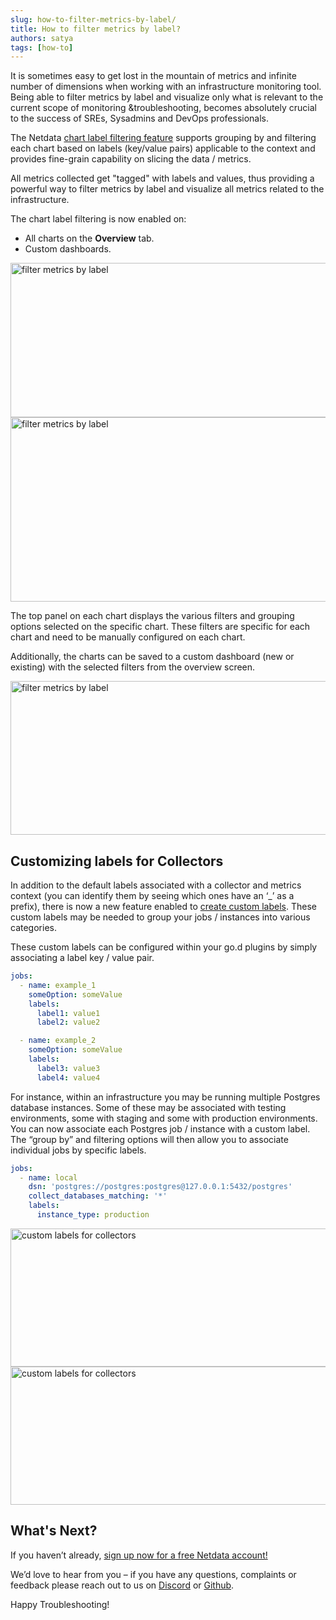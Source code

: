 ```yaml
---
slug: how-to-filter-metrics-by-label/
title: How to filter metrics by label?
authors: satya
tags: [how-to]
---
```


It is sometimes easy to get lost in the mountain of metrics and infinite number of dimensions when working with an infrastructure monitoring tool. Being able to filter metrics by label and visualize only what is relevant to the current scope of monitoring &troubleshooting, becomes absolutely crucial to the success of SREs, Sysadmins and DevOps professionals.
<!--truncate-->
The Netdata <a href="https://staging1--netdata-docusaurus.netlify.app/docs/getting-started/netdata-in-a-pane">chart label filtering feature</a> supports grouping by and filtering each chart based on labels (key/value pairs) applicable to the context and provides fine-grain capability on slicing the data / metrics.

All metrics collected get "tagged" with labels and values, thus providing a powerful way to filter metrics by label and visualize all metrics related to the infrastructure.

The chart label filtering is now enabled on:
  - All charts on the <strong>Overview</strong> tab.
  - Custom dashboards.

<img class="alignnone wp-image-17675 size-medium" src="https://netdatacloud20.kinsta.cloud/wp-content/uploads/2022/10/Screen-Shot-2022-09-28-at-15.33.40-1-600x247.png" alt="filter metrics by label" width="600" height="247" />

<img class="alignnone wp-image-17677 size-medium" src="https://netdatacloud20.kinsta.cloud/wp-content/uploads/2022/10/Screen-Shot-2022-09-28-at-15.34.54-e1664986936905-600x295.png" alt="filter metrics by label" width="600" height="295" />

The top panel on each chart displays the various filters and grouping options selected on the specific chart. These filters are specific for each chart and need to be manually configured on each chart.

Additionally, the charts can be saved to a custom dashboard (new or existing) with the selected filters from the overview screen.

<img class="alignnone wp-image-17679 size-medium" src="https://netdatacloud20.kinsta.cloud/wp-content/uploads/2022/10/Screen-Shot-2022-09-28-at-15.39.25-600x246.png" alt="filter metrics by label" width="600" height="246" />

## Customizing labels for Collectors

In addition to the default labels associated with a collector and metrics context (you can identify them by seeing which ones have an ‘_’ as a prefix), there is now a new feature enabled to <a href="https://staging1--netdata-docusaurus.netlify.app/docs/getting-started/netdata-in-a-pane">create custom labels</a>. These custom labels may be needed to group your jobs / instances into various categories.

These custom labels can be configured within your go.d plugins by simply associating a label key / value pair.

```yaml
jobs:
  - name: example_1
    someOption: someValue
    labels:
      label1: value1
      label2: value2

  - name: example_2
    someOption: someValue
    labels:
      label3: value3
      label4: value4
```

For instance, within an infrastructure you may be running multiple Postgres database instances. Some of these may be associated with testing environments, some with staging and some with production environments. You can now associate each Postgres job / instance with a custom label. The “group by” and filtering options will then allow you to associate individual jobs by specific labels.

```yaml
jobs:
  - name: local
    dsn: 'postgres://postgres:postgres@127.0.0.1:5432/postgres'
    collect_databases_matching: '*'
    labels:
      instance_type: production
```

<img class="alignnone wp-image-17681 size-medium" src="https://netdatacloud20.kinsta.cloud/wp-content/uploads/2022/10/Screen-Shot-2022-09-28-at-17.35.21-600x221.png" alt="custom labels for collectors" width="600" height="221" />

<img class="alignnone wp-image-17683 size-medium" src="https://netdatacloud20.kinsta.cloud/wp-content/uploads/2022/10/Screen-Shot-2022-09-28-at-17.36.14-600x221.png" alt="custom labels for collectors" width="600" height="221" />

## What's Next?

If you haven’t already, <a href="https://app.netdata.cloud/">sign up now for a free Netdata account!</a>

We’d love to hear from you – if you have any questions, complaints or feedback please reach out to us on <a href="https://discord.com/invite/mPZ6WZKKG2">Discord</a> or <a href="https://github.com/netdata/netdata/">Github</a>.

Happy Troubleshooting!